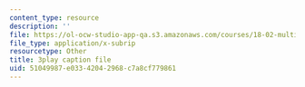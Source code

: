 ```yaml
---
content_type: resource
description: ''
file: https://ol-ocw-studio-app-qa.s3.amazonaws.com/courses/18-02-multivariable-calculus-fall-2007/51049987e03342042968c7a8cf779861_ChiM2-MV-qM.srt
file_type: application/x-subrip
resourcetype: Other
title: 3play caption file
uid: 51049987-e033-4204-2968-c7a8cf779861
---
```

